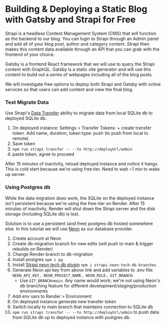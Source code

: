 # Building & Deploying a Static Blog with Gatsby and Strapi for Free

Strapi is a headless Content Management System (CMS) that will function as the backend to our blog. You can login to Strapi through an Admin panel and add all of your blog post, author and category content. Strapi then makes this content data available through an API that you can grab with the frontend of your choice.

Gatsby is a frontend React framework that we will use to query the Strapi content with GraphQL. Gatsby is a static site generator and will use this content to build out a series of webpages including all of the blog posts.

We will investigate free options to deploy both Strapi and Gatsby with online services so that users can add content and view the final blog.

### Test Migrate Data

Use Strapi's [Data Transfer](https://docs.strapi.io/dev-docs/data-management/transfer) ability to migrate data from local SQLite db to deployed SQLite db.

1. On deployed instance: Settings > Transfer Tokens: + create transfer token. Add name, duration, token type: push (to push from local to remote)
2. Save token
3. `npm run strapi transfer -- --to http://deployUrl/admin`
4. paste token, agree to proceed

After 15 minutes of inactivity, reload deployed instance and notice it hangs. This is cold start because we're using free tier. Need to wait ~1 min to wake up server.

### Using Postgres db

While the data migration does work, the SQLite on the deployed instance isn't persistent because we're using the free-tier on Render. After 15 minutes of inactivity, Render will shut down the Strapi server and the disk storage (including SQLite db) is lost.

Solution is to use a persistent (and free) postgres db hosted somewhere else. In this tutorial we will use [Neon](https://neon.tech/) as our database provider.

1. Create account at Neon
2. Create db-migration branch for new edits (will push to main & trigger rebuilds on Render)
3. Change Render branch to db-migration
4. Install postgres `npm i pg`
5. Install [Strapi neon tech db plugin](https://market.strapi.io/plugins/strapi-neon-tech-db-branches) `npm i strapi-neon-tech-db-branches`
6. Generate Neon api key from above link and add variables to .env file: `NEON_API_KEY, NEON_PROJECT_NAME, NEON_ROLE, GIT_BRANCH`.
   - Use `GIT_BRANCH=main`. Any name would work; we're not using Neon's db branching feature for different development/staging/production environments
7. Add env vars to Render > Environment
8. On deployed instance generate new transfer token
9. Switch locally to main branch that maintains connection to SQLite db
10. `npm run strapi transfer -- --to http://deployUrl/admin` to push data from SQLite db up to deployed instance with postgres db.
